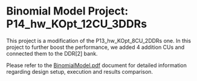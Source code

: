 # Binomial Model Project: P14_hw_KOpt_12CU_3DDRs

This project is a modification of the P13_hw_KOpt_8CU_2DDRs one. In this project to further boost the performance, we added 4 addition CUs and connected them to the DDR[2] bank.

Please refer to the [BinomialModel.pdf] document for detailed information regarding design setup, execution and results comparison.

[BinomialModel.pdf]: ../BinomialModel.pdf
